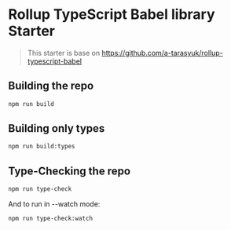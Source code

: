 # Rollup TypeScript Babel library Starter

> This starter is base on <https://github.com/a-tarasyuk/rollup-typescript-babel>

## Building the repo

```sh
npm run build
```

## Building only types

```sh
npm run build:types
```

## Type-Checking the repo

```sh
npm run type-check
```

And to run in --watch mode:

```sh
npm run type-check:watch
```
